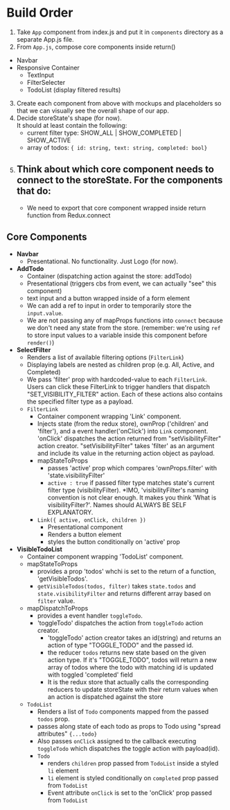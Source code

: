 # Build Order

1. Take `App` component from index.js and put it in `components` directory as a separate App.js file.
2. From `App.js`, compose core components inside return()

- Navbar
- Responsive Container
  - TextInput
  - FilterSelecter
  - TodoList (display filtered results)

3. Create each component from above with mockups and placeholders so that we can visually see the overall shape of our app.
4. Decide storeState's shape (for now).  
   It should at least contain the following:
   - current filter type: SHOW_ALL | SHOW_COMPLETED | SHOW_ACTIVE
   - array of todos: `{ id: string, text: string, completed: bool}`
5. Think about which core component needs to connect to the storeState.
   For the components that do:
   -
   - We need to export that core component wrapped inside return function from Redux.connect

## Core Components

- **Navbar**
  - Presentational. No functionality. Just Logo (for now).
- **AddTodo**
  - Container (dispatching action against the store: addTodo)
  - Presentational (triggers cbs from event, we can actually "see" this component)
  - text input and a button wrapped inside of a form element
  - We can add a ref to input in order to temporarily store the `input.value`.
  - We are not passing any of mapProps functions into `connect` because we don't need any state from the store. (remember: we're using `ref` to store input values to a variable inside this component before `render()`)
- **SelectFilter**
  - Renders a list of available filtering options (`FilterLink`)
  - Displaying labels are nested as children prop (e.g. All, Active, and Completed)
  - We pass 'filter' prop with hardcoded-value to each `FilterLink`. Users can click these FilterLink to trigger handlers that dispatch "SET_VISIBILITY_FILTER" action. Each of these actions also contains the specified filter type as a payload.
  - `FilterLink`
    - Container component wrapping 'Link' component.
    - Injects state (from the redux store), ownProp ('children' and 'filter'), and a event handler('onClick') into `Link` component. 'onClick' dispatches the action returned from "setVisibilityFilter" action creator. "setVisibilityFilter" takes 'filter' as an argument and include its value in the returning action object as payload.
    - mapStateToProps
      - passes 'active' prop which compares 'ownProps.filter' with 'state.visibilityFilter'
      - `active : true` if passed filter type matches state's current filter type (visibilityFilter).
        \*IMO, 'visibilityFilter's naming convention is not clear enough. It makes you think 'What is visibilityFilter?'. Names should ALWAYS BE SELF EXPLANATORY.
    - `Link({ active, onClick, children })`
      - Presentational component
      - Renders a button element
      - styles the button conditionally on 'active' prop
- **VisibleTodoList**
  - Container component wrapping 'TodoList' component.
  - mapStateToProps
    - provides a prop 'todos' whchi is set to the return of a function, 'getVisibleTodos'.
    - `getVisibleTodos(todos, filter)` takes `state.todos` and `state.visibilityFilter` and returns different array based on `filter` value.
  - mapDispatchToProps
    - provides a event handler `toggleTodo`.
    - 'toggleTodo' dispatches the action from `toggleTodo` action creator.
      - 'toggleTodo' action creator takes an id(string) and returns an action of type "TOGGLE_TODO" and the passed id.
      - the reducer `todos` returns new state based on the given action type. If it's "TOGGLE_TODO", todos will return a new array of todos where the todo with matching id is updated with toggled 'completed' field
      - It is the redux store that actually calls the corresponding reducers to update storeState with their return values when an action is dispatched against the store
  - `TodoList`
    - Renders a list of `Todo` components mapped from the passed `todos` prop.
    - passes along state of each todo as props to Todo using "spread attributes" `{...todo}`
    - Also passes `onClick` assigned to the callback executing `toggleTodo` which dispatches the toggle action with payload(id).
    - `Todo`
      - renders `children` prop passed from `TodoList` inside a styled `li` element
      - `li` element is styled conditionally on `completed` prop passed from `TodoList`
      - Event attribute `onClick` is set to the 'onClick' prop passed from `TodoList`
